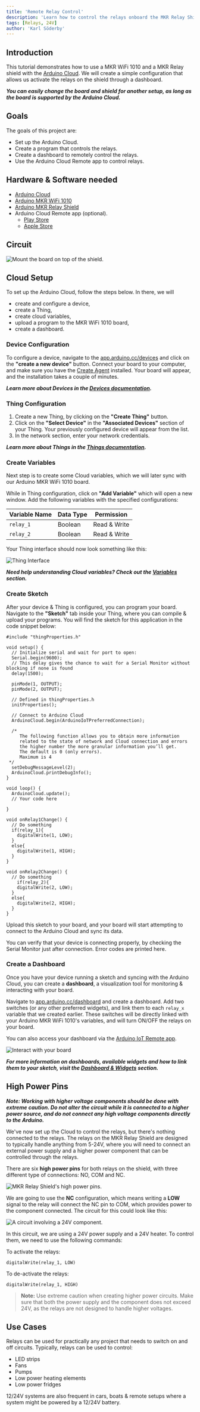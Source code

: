 ```yaml
---
title: 'Remote Relay Control'
description: 'Learn how to control the relays onboard the MKR Relay Shield through the Arduino Cloud dashboard.'
tags: [Relays, 24V]
author: 'Karl Söderby'
---
```


## Introduction

This tutorial demonstrates how to use a MKR WiFi 1010 and a MKR Relay shield with the [Arduino Cloud](https://app.arduino.cc/). We will create a simple configuration that allows us activate the relays on the shield through a dashboard.

***You can easily change the board and shield for another setup, as long as the board is supported by the Arduino Cloud.***

## Goals

The goals of this project are:

- Set up the Arduino Cloud.
- Create a program that controls the relays.
- Create a dashboard to remotely control the relays.
- Use the Arduino Cloud Remote app to control relays.

## Hardware & Software needed

- [Arduino Cloud](https://app.arduino.cc/)
- [Arduino MKR WiFi 1010](https://store.arduino.cc/mkr-wifi-1010)
- [Arduino MKR Relay Shield](https://store.arduino.cc/arduino-mkr-relay-proto-shield)
- Arduino Cloud Remote app (optional). 
  - [Play Store](https://play.google.com/store/apps/details?id=cc.arduino.cloudiot&hl=en&gl=US)
  - [Apple Store](https://apps.apple.com/us/app/arduino-iot-cloud-remote/id1514358431)

## Circuit

![Mount the board on top of the shield.](assets/cloud-relay-control-circuit.png)

## Cloud Setup

To set up the Arduino Cloud, follow the steps below. In there, we will
- create and configure a device,
- create a Thing,
- create cloud variables,
- upload a program to the MKR WiFi 1010 board,
- create a dashboard.

### Device Configuration

To configure a device, navigate to the [app.arduino.cc/devices](https://app.arduino.cc/devices) and click on the **"create a new device"** button. Connect your board to your computer, and make sure you have the [Create Agent](https://create.arduino.cc/getting-started/plugin/welcome) installed. Your board will appear, and the installation takes a couple of minutes.

***Learn more about Devices in the [Devices documentation](/arduino-cloud/hardware/devices).***

### Thing Configuration

1. Create a new Thing, by clicking on the **"Create Thing"** button.
2. Click on the **"Select Device"** in the **"Associated Devices"** section of your Thing. Your previously configured device will appear from the list.
3. In the network section, enter your network credentials.

***Learn more about Things in the [Things documentation](/arduino-cloud/cloud-interface/things).***

### Create Variables

Next step is to create some Cloud variables, which we will later sync with our Arduino MKR WiFi 1010 board.

While in Thing configuration, click on **"Add Variable"** which will open a new window. Add the following variables with the specified configurations:

| Variable Name | Data Type | Permission   |
| ------------- | --------- | ------------ |
| `relay_1`     | Boolean   | Read & Write |
| `relay_2`     | Boolean   | Read & Write |

Your Thing interface should now look something like this:

![Thing Interface](assets/thing.png)

***Need help understanding Cloud variables? Check out the [Variables](/arduino-cloud/cloud-interface/variables) section.***

### Create Sketch

After your device & Thing is configured, you can program your board. Navigate to the **"Sketch"** tab inside your Thing, where you can compile & upload your programs. You will find the sketch for this application in the code snippet below:

```arduino
#include "thingProperties.h"

void setup() {
  // Initialize serial and wait for port to open:
  Serial.begin(9600);
  // This delay gives the chance to wait for a Serial Monitor without blocking if none is found
  delay(1500); 
  
  pinMode(1, OUTPUT);
  pinMode(2, OUTPUT);
  
  // Defined in thingProperties.h
  initProperties();

  // Connect to Arduino Cloud
  ArduinoCloud.begin(ArduinoIoTPreferredConnection);
  
  /*
     The following function allows you to obtain more information
     related to the state of network and Cloud connection and errors
     the higher number the more granular information you’ll get.
     The default is 0 (only errors).
     Maximum is 4
 */
  setDebugMessageLevel(2);
  ArduinoCloud.printDebugInfo();
}

void loop() {
  ArduinoCloud.update();
  // Your code here 
  
}

void onRelay1Change() {
  // Do something
  if(relay_1){
    digitalWrite(1, LOW);
  }
  else{
    digitalWrite(1, HIGH);
  }
}

void onRelay2Change() {
  // Do something
    if(relay_2){
    digitalWrite(2, LOW);
  }
  else{
    digitalWrite(2, HIGH);
  }
}
```

Upload this sketch to your board, and your board will start attempting to connect to the Arduino Cloud and sync its data.

You can verify that your device is connecting properly, by checking the Serial Monitor just after connection. Error codes are printed here.

### Create a Dashboard

Once you have your device running a sketch and syncing with the Arduino Cloud, you can create a **dashboard**, a visualization tool for monitoring & interacting with your board.

Navigate to [app.arduino.cc/dashboard](https://app.arduino.cc/dashboard) and create a dashboard. Add two switches (or any other preferred widgets), and link them to each `relay_x` variable that we created earlier. These switches will be directly linked with your Arduino MKR WiFi 1010's variables, and will turn ON/OFF the relays on your board.

You can also access your dashboard via the [Arduino IoT Remote app](/arduino-cloud/iot-remote-app/getting-started).

![Interact with your board](assets/dashboard.png)

***For more information on dashboards, available widgets and how to link them to your sketch, visit the [Dashboard & Widgets](/arduino-cloud/cloud-interface/dashboard-widgets) section.***

## High Power Pins

***Note: Working with higher voltage components should be done with extreme caution. Do not alter the circuit while it is connected to a higher power source, and do not connect any high voltage components directly to the Arduino.*** 

We've now set up the Cloud to control the relays, but there's nothing connected to the relays. The relays on the MKR Relay Shield are designed to typically handle anything from 5-24V, where you will need to connect an external power supply and a higher power component that can be controlled through the relays.

There are six **high power pins** for both relays on the shield, with three different type of connections: NO, COM and NC. 

![MKR Relay Shield's high power pins.](assets/MKRRELAY_T1_IMG06.png)

We are going to use the **NC** configuration, which means writing a **LOW** signal to the relay will connect the NC pin to COM, which provides power to the component connected. The circuit for this could look like this:

![A circuit involving a 24V component.](assets/cloud-relay-control-img11.png)

In this circuit, we are using a 24V power supply and a 24V heater. To control them, we need to use the following commands:

To activate the relays:

```
digitalWrite(relay_1, LOW)
```

To de-activate the relays:

```
digitalWrite(relay_1, HIGH)
```

>**Note:** Use extreme caution when creating higher power circuits. Make sure that both the power supply and the component does not exceed 24V, as the relays are not designed to handle higher voltages.

## Use Cases

Relays can be used for practically any project that needs to switch on and off circuits. Typically, relays can be used to control:
- LED strips
- Fans
- Pumps
- Low power heating elements
- Low power fridges

12/24V systems are also frequent in cars, boats & remote setups where a system might be powered by a 12/24V battery.
